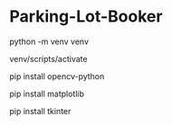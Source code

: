 ﻿# Parking-Lot-Booker

python -m venv venv

venv/scripts/activate

pip install opencv-python

pip install matplotlib

pip install tkinter